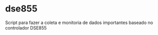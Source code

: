 # dse855
Script para fazer a coleta e monitoria de dados importantes baseado no controlador DSE855 
